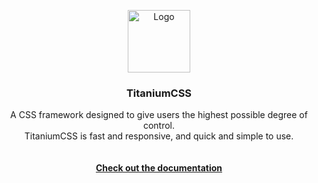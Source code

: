 <p align="center">
  <a href="#">
    <img src="https://image.ibb.co/dafe6o/Picture2.png" alt="Logo" width=100 height=100>
  </a>

  <h3 align="center">TitaniumCSS</h3>
  <p align="center">
    A CSS framework designed to give users the highest possible degree of control.<br>TitaniumCSS is fast and responsive, and quick and simple to use.
    <br>
  <br>
  <br>
    <a href="#"><strong>Check out the documentation</strong></a>
    <br>
    <br>
  </p>
</p>
